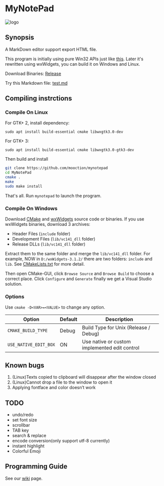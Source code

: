 ﻿# MyNotePad

![logo](static/MyNotePad.ico)

## Synopsis

A MarkDown editor support export HTML file.

This program is initially using pure Win32 APIs just like [this](https://msdn.microsoft.com/en-us/library/windows/desktop/ms646268(v=vs.85).aspx). Later it's rewritten using wxWidgets, you can build it on Windows and Linux. 

Download Binaries: [Release](../../releases)

Try this Markdown file: [test.md](test.md)

## Compiling instrctions

### Compile On Linux

For GTK+ 2, install dependency:

`sudo apt install build-essential cmake libwxgtk3.0-dev`

For GTK+ 3:

`sudo apt install build-essential cmake libwxgtk3.0-gtk3-dev`

Then build and install

```bash
git clone https://github.com/mooction/mynotepad
cd MyNotePad
cmake .
make
sudo make install
```

That's all. Run `mynotepad` to launch the program.

### Compile On Windows

Download [CMake](https://cmake.org/download/) and [wxWidgets](http://www.wxwidgets.org/downloads/) source code or binaries. If you use wxWidgets binaries, download 3 archives:

- Header Files (`include` folder)
- Development Files (`lib/vc141_dll` folder)
- Release DLLs (`lib/vc141_dll` folder)

Extract them to the same folder and merge the `lib/vc141_dll` folder. For example, NOW in `D:/wxWidgets-3.1.2/` there are two folders: `include` and `lib`. See [CMakeLists.txt](CMakeLists.txt) for more detail.

Then open CMake-GUI, click `Browse Source` and `Browse Build` to choose a correct place. Click `Configure` and `Generate` finally we get a Visual Studio solution.

### Options

Use `cmake -D<VAR>=<VALUE>` to change any option.

| Option | Default | Description |
| - | - | - |
| `CMAKE_BUILD_TYPE` | Debug | Build Type for Unix (Release / Debug) |
| `USE_NATIVE_EDIT_BOX` | ON | Use native or custom implemented edit control |

## Known bugs

1. (Linux)Texts copied to clipboard will disappear after the window closed
2. (Linux)Cannot drop a file to the window to open it
3. Applying fontface and color doesn’t work

## TODO

- undo/redo
- set font size
- scrollbar
- TAB key
- search & replace
- encode conversion(only support utf-8 currently)
- instant highlight
- Colorful Emoji

## Programming Guide

See our [wiki](./wiki) page.

